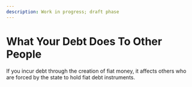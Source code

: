 ```yaml
---
description: Work in progress; draft phase
---
```


# What Your Debt Does To Other People

If you incur debt through the creation of fiat money, it affects others who are forced by the state to hold fiat debt instruments.

